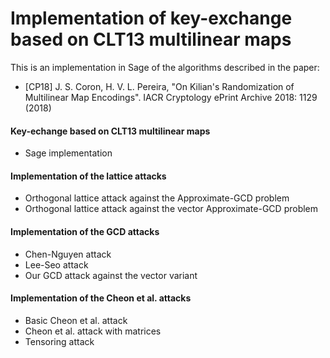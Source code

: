 # Implementation of key-exchange based on CLT13 multilinear maps

This is an implementation in Sage of the algorithms described in the paper:

* [CP18] J. S. Coron, H. V. L. Pereira, "On Kilian's Randomization of Multilinear Map Encodings". IACR Cryptology ePrint Archive 2018: 1129 (2018)

#### Key-echange based on CLT13 multilinear maps
* Sage implementation

#### Implementation of the lattice attacks
* Orthogonal lattice attack against the Approximate-GCD problem
* Orthogonal lattice attack against the vector Approximate-GCD problem

#### Implementation of the GCD attacks
* Chen-Nguyen attack
* Lee-Seo attack
* Our GCD attack against the vector variant

#### Implementation of the Cheon et al. attacks
* Basic Cheon et al. attack
* Cheon et al. attack with matrices
* Tensoring attack
